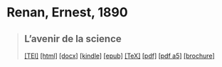 # Renan, Ernest, 1890

> ## L’avenir de la science
>  <a title="Source XML/TEI" class="mime48 tei" href="https://hurlus.github.io/tei/renan1890_avenir-science.xml">[TEI]</a>  <a title="HTML une page" class="mime48 html" href="https://hurlus.github.io/renan1890_avenir-science/renan1890_avenir-science.html">[html]</a>  <a title="Bureautique (LibreOffice, MS.Word)" class="mime48 docx" href="https://hurlus.github.io/renan1890_avenir-science/renan1890_avenir-science.docx">[docx]</a>  <a title="Amazon.kindle" class="mime48 mobi" href="https://hurlus.github.io/renan1890_avenir-science/renan1890_avenir-science.mobi">[kindle]</a>  <a title="EPUB, pour liseuses et téléphones" class="mime48 epub" href="https://hurlus.github.io/renan1890_avenir-science/renan1890_avenir-science.epub">[epub]</a>  <a title="LaTeX" class="mime48 tex" href="https://hurlus.github.io/renan1890_avenir-science/renan1890_avenir-science.tex">[TeX]</a>  <a title="PDF à imprimer, A4 2 colonnes" class="mime48 pdf" href="https://hurlus.github.io/renan1890_avenir-science/renan1890_avenir-science.pdf">[pdf]</a>  <a title="PDF à lire, A5 une colonne" class="mime48 a5" href="https://hurlus.github.io/renan1890_avenir-science/renan1890_avenir-science_a5.pdf">[pdf a5]</a>  <a title="Brochure à agrafer, pdf imposé pour imprimante recto/verso" class="mime48 brochure" href="https://hurlus.github.io/renan1890_avenir-science/renan1890_avenir-science_brochure.pdf">[brochure]</a> 
